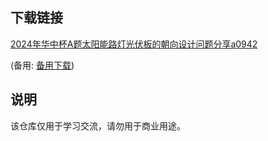 

 ## 下载链接
 [2024年华中杯A题太阳能路灯光伏板的朝向设计问题分享a0942](https://pan.quark.cn/s/beda8a078f81) 

 (备用: [备用下载](https://pan.baidu.com/s/1te5xolk6pAxNuKAKWxNIUw?pwd=1234))

 ## 说明

 该仓库仅用于学习交流，请勿用于商业用途。
